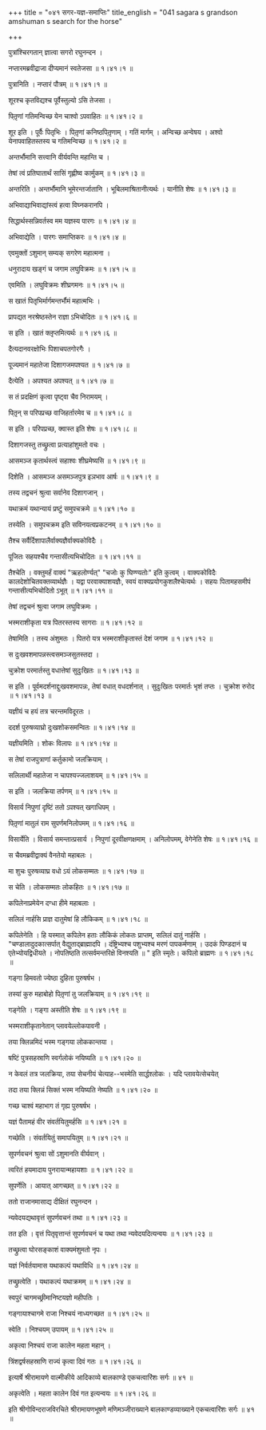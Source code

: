 +++
title = "०४१ सगर-यज्ञ-समाप्तिः"
title_english = "041 sagara s grandson amshuman s search for the horse"

+++


पुत्रांश्चिरगतान् ज्ञात्वा सगरो रघुनन्दन ।  

नप्तारमब्रवीद्राजा दीप्यमानं स्वतेजसा  ॥  १।४१।१  ॥   

पुत्रानिति । नप्तारं पौत्रम्  ॥  १।४१।१  ॥   

  

शूरश्च कृतविद्यश्च पूर्वैस्तुल्यो ऽसि तेजसा ।  

पितृ़णां गतिमन्विच्छ येन चाश्वो ऽपवाहितः  ॥  १।४१।२  ॥   

शूर इति । पूर्वैः पितृभिः । पितृ़णां कनिष्ठपितृ़णाम् । गतिं मार्गम् ।
अन्विच्छ अन्वेषय । अश्वो येनापवाहितस्तस्य च गतिमन्विच्छ  ॥  १।४१।२  ॥   

  

अन्तर्भौमानि सत्त्वानि वीर्यवन्ति महान्ति च ।  

तेषां त्वं प्रतिघातार्थं सासिं गृह्णीष्व कार्मुकम्  ॥  १।४१।३  ॥   

अन्तरिति । अन्तर्भौमानि भूमेरन्तर्जातानि । भूबिलमाश्रितानीत्यर्थः ।
यानीति शेषः  ॥  १।४१।३  ॥   

  

अभिवाद्याभिवाद्यांस्त्वं हत्वा विघ्नकरानपि ।  

सिद्धार्थस्सन्निवर्तस्व मम यज्ञस्य पारगः  ॥  १।४१।४  ॥   

अभिवाद्येति । पारगः समाप्तिकरः  ॥  १।४१।४  ॥   

  

एवमुक्तों ऽशुमान् सम्यक् सगरेण महात्मना ।  

धनुरादाय खङ्गं च जगाम लघुविक्रमः  ॥  १।४१।५  ॥   

एवमिति । लघुविक्रमः शीघ्रगमनः  ॥  १।४१।५  ॥   

  

स खातं पितृभिर्मार्गमन्तर्भौमं महात्मभिः ।  

प्रापद्यत नरश्रेष्ठस्तेन राज्ञा ऽभिचोदितः  ॥  १।४१।६  ॥   

स इति । खातं क्लृप्तमित्यर्थः  ॥  १।४१।६  ॥   

  

दैत्यदानवरक्षोभिः पिशाचपतगोरगैः ।  

पूज्यमानं महातेजा दिशागजमपश्यत  ॥  १।४१।७  ॥   

दैत्येति । अपश्यत अपश्यत्  ॥  १।४१।७  ॥   

  

स तं प्रदक्षिणं कृत्वा पृष्ट्वा चैव निरामयम् ।  

पितृ़न् स परिपप्रच्छ वाजिहर्तारमेव च  ॥  १।४१।८  ॥   

स इति । परिपप्रच्छ, क्वास्त इति शेषः  ॥  १।४१।८  ॥   

  

दिशागजस्तु तच्छ्रुत्वा प्रत्याहांशुमतो वचः ।  

आसमञ्ज कृतार्थस्त्वं सहाश्वः शीघ्रमेष्यसि  ॥  १।४१।९  ॥   

दिशेति । आसमञ्ज असमञ्जपुत्र इञभाव आर्षः  ॥  १।४१।९  ॥   

  

तस्य तद्वचनं श्रुत्वा सर्वानेव दिशागजान् ।  

यथाक्रमं यथान्यायं प्रष्टुं समुपचक्रमे  ॥  १।४१।१०  ॥   

तस्येति । समुपचक्रम इति सविनयत्वप्रकटनम्  ॥  १।४१।१०  ॥   

  

तैश्च सर्वैर्दिशापालैर्वाक्यज्ञैर्वाक्यकोविदैः ।  

पूजितः सहयश्चैव गन्तासीत्यभिचोदितः  ॥  १।४१।११  ॥   

तैश्चेति । वक्तुमर्हं वाक्यं "ऋहलोर्ण्यत्" "चजोः कु घिण्ण्यतोः" इति
कुत्वम् । वाक्यकोविदैः कालदेशोचितवक्तव्यार्थज्ञैः । यद्वा
परवाक्याशयज्ञैः, स्वयं वाक्यप्रयोगकुशलैश्चेत्यर्थः । सहयः पितामहसमीपं
गन्तासीत्यभिचोदितो ऽभूत्  ॥  १।४१।११  ॥   

  

तेषां तद्वचनं श्रुत्वा जगाम लघुविक्रमः ।  

भस्मराशीकृता यत्र पितरस्तस्य सागराः  ॥  १।४१।१२  ॥   

तेषामिति । तस्य अंशुमतः । पितरो यत्र भस्मराशीकृतास्तं देशं जगाम  ॥ 
१।४१।१२  ॥   

  

स दुःखवशमापन्नस्त्वसमञ्जसुतस्तदा ।  

चुक्रोश परमार्तस्तु वधात्तेषां सुदुःखितः  ॥  १।४१।१३  ॥   

स इति । पूर्वमदर्शनाद्दुःखवशमापन्नः, तेषां वधात् वधदर्शनात् । सुदुःखितः
परमार्तः भृशं तप्तः । चुक्रोश रुरोद  ॥  १।४१।१३  ॥   

  

यज्ञीयं च हयं तत्र चरन्तमविदूरतः ।  

ददर्श पुरुषव्याघ्रो दुःखशोकसमन्वितः  ॥  १।४१।१४  ॥   

यज्ञीयमिति । शोकः विलापः  ॥  १।४१।१४  ॥   

  

स तेषां राजपुत्राणां कर्तुकामो जलक्रियाम् ।  

सलिलार्थी महातेजा न चापश्यज्जलाशयम्  ॥  १।४१।१५  ॥   

स इति । जलक्रिया तर्पणम्  ॥  १।४१।१५  ॥   

  

विसार्य निपुणां दृष्टिं ततो ऽपश्यत् खगाधिपम् ।  

पितृ़णां मातुलं राम सुपर्णमनिलोपमम्  ॥  १।४१।१६  ॥   

विसार्येति । विसार्य समन्तात्प्रसार्य । निपुणां दूरवीक्षणक्षमाम् ।
अनिलोपमम्, वेगेनेति शेषः  ॥  १।४१।१६  ॥   

  

स चैवमब्रवीद्वाक्यं वैनतेयो महाबलः ।  

मा शुचः पुरुषव्याघ्र वधो ऽयं लोकसम्मतः  ॥  १।४१।१७  ॥   

स चेति । लोकसम्मतः लोकहितः  ॥  १।४१।१७  ॥   

  

कपिलेनाप्रमेयेन दग्धा हीमे महाबलाः ।  

सलिलं नार्हसि प्राज्ञ दातुमेषां हि लौकिकम्  ॥  १।४१।१८  ॥   

कपिलेनेति । हि यस्मात् कपिलेन हताः लौकिकं लोकतः प्राप्तम्, सलिलं दातुं
नार्हसि । "चण्डालादुदकात्सर्पात् वैद्युताद्ब्राह्मादपि । दंष्ट्रिभ्यश्च
पशुभ्यश्च मरणं पापकर्मणाम् । उदकं पिण्डदानं च एतेभ्योयद्विधीयते ।
नोपतिष्ठति तत्सर्वमन्तरिक्षे विनश्यति  ॥ " इति स्मृतेः। कपिलो ब्राह्मणः
 ॥  १।४१।१८  ॥   

  

गङ्गा हिमवतो ज्येष्ठा दुहिता पुरुषर्षभ ।  

तस्यां कुरु महाबोहो पितृ़णां तु जलक्रियाम्  ॥  १।४१।१९  ॥   

गङ्गेति । गङ्गा अस्तीति शेषः  ॥  १।४१।१९  ॥   

  

भस्मराशीकृतानेतान् प्लावयेल्लोकपावनी ।  

तया क्लिन्नमिदं भस्म गङ्गया लोककान्तया ।  

षष्टिं पुत्रसहस्राणि स्वर्गलोकं नयिष्यति  ॥  १।४१।२०  ॥   

न केवलं तत्र जलक्रिया, तया सेचनीयं चेत्याह--भस्मेति सार्द्धश्लोकः । यदि
प्लावयेत्सेचयेत्  

तदा तया क्लिन्नं सिक्तं भस्म नयिष्यति नेष्यति  ॥  १।४१।२०  ॥   

  

गच्छ चाश्वं महाभाग तं गृह्य पुरुषर्षभ ।  

यज्ञं पैतामहं वीर संवर्तयितुमर्हसि  ॥  १।४१।२१  ॥   

गच्छेति । संवर्तयितुं समापयितुम्  ॥  १।४१।२१  ॥   

  

सुपर्णवचनं श्रुत्वा सों ऽशुमानति वीर्यवान् ।  

त्वरितं हयमादाय पुनरायान्महायशाः  ॥  १।४१।२२  ॥   

सुपर्णेति । आयात् आगच्छत्  ॥  १।४१।२२  ॥   

  

ततो राजानमासाद्य दीक्षितं रघुनन्दन ।  

न्यवेदयद्यथावृत्तं सुपर्णवचनं तथा  ॥  १।४१।२३  ॥   

तत इति । वृत्तं पितृवृत्तान्तं सुपर्णवचनं च यथा तथा न्यवेदयदित्यन्वयः  ॥ 
१।४१।२३  ॥   

  

तच्छ्रुत्वा घोरसङ्काशं वाक्यमंशुमतो नृपः ।  

यज्ञं निर्वर्तयामास यथाकल्पं यथाविधि  ॥  १।४१।२४  ॥   

तच्छ्रुत्वेति । यथाकल्पं यथाक्रमम्  ॥  १।४१।२४  ॥   

  

स्वपुरं चागमच्छ्रीमानिष्टयज्ञो महीपतिः ।  

गङ्गायाश्चागमे राजा निश्चयं नाध्यगच्छत  ॥  १।४१।२५  ॥   

स्वेति । निश्चयम् उपायम्  ॥  १।४१।२५  ॥   

  

अकृत्वा निश्चयं राजा कालेन महता महान् ।  

त्रिंशद्वर्षसहस्राणि राज्यं कृत्वा दिवं गतः  ॥  १।४१।२६  ॥   

इत्यार्षे श्रीरामायणे वाल्मीकीये आदिकाव्ये बालकाण्डे एकचत्वारिंशः सर्गः
 ॥  ४१  ॥   

अकृत्वेति । महता कालेन दिवं गत इत्यन्वयः  ॥  १।४१।२६  ॥   

इति श्रीगोविन्दराजविरचिते श्रीरामायणभूषणे मणिमञ्जीराख्याने
बालकाण्डव्याख्याने एकचत्वारिंशः सर्गः  ॥  ४१  ॥   

  


